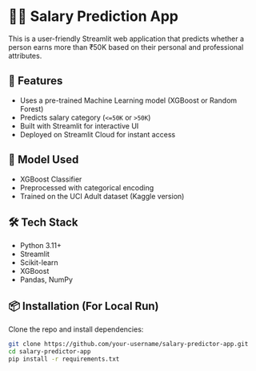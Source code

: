 # 👨‍💼 Salary Prediction App

This is a user-friendly Streamlit web application that predicts whether a person earns more than ₹50K based on their personal and professional attributes.

## 🚀 Features

- Uses a pre-trained Machine Learning model (XGBoost or Random Forest)
- Predicts salary category (`<=50K` or `>50K`)
- Built with Streamlit for interactive UI
- Deployed on Streamlit Cloud for instant access

## 🧠 Model Used

- XGBoost Classifier
- Preprocessed with categorical encoding
- Trained on the UCI Adult dataset (Kaggle version)

## 🛠️ Tech Stack

- Python 3.11+
- Streamlit
- Scikit-learn
- XGBoost
- Pandas, NumPy

## 📦 Installation (For Local Run)

Clone the repo and install dependencies:

```bash
git clone https://github.com/your-username/salary-predictor-app.git
cd salary-predictor-app
pip install -r requirements.txt
